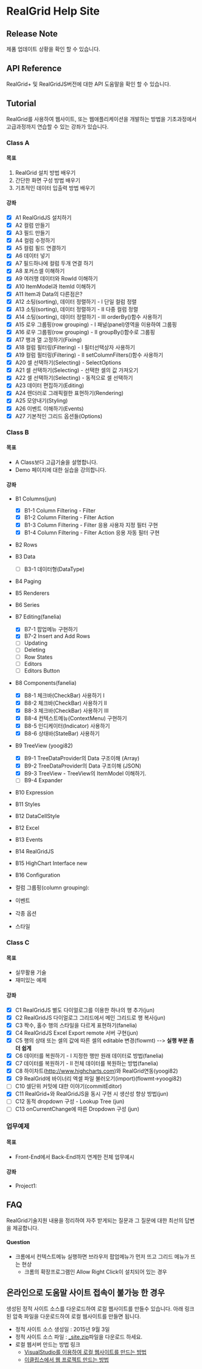 # RealGrid Help Site

## Release Note
제품 업데이트 상황을 확인 할 수 있습니다.

## API Reference
RealGrid+ 및 RealGridJS버전에 대한 API 도움말을 확인 할 수 있습니다.

## Tutorial
RealGrid를 사용하여 웹사이트, 또는 웹애플리케이션을 개발하는 방법을 기초과정에서 고급과정까지 연습할 수 있는 강좌가 있습니다.

### Class A

#### 목표
1. RealGrid 설치 방법 배우기
2. 간단한 화면 구성 방법 배우기
3. 기초적인 데이터 입출력 방법 배우기 

#### 강좌
* [x] A1 RealGridJS 설치하기
* [x] A2 컬럼 만들기
* [x] A3 필드 만들기
* [x] A4 컬럼 수정하기
* [x] A5 컬럼 필드 연결하기
* [x] A6 데이터 넣기 
* [x] A7 필드하나에 컬럼 두개 연결 하기
* [x] A8 포커스셀 이해하기
* [x] A9 여러행 데이터와 RowId 이해하기
* [x] A10 ItemModel과 ItemId 이해하기
* [x] A11 Item과 Data의 다른점은?
* [x] A12 소팅(sorting), 데이터 정렬하기 - I 단일 컬럼 정렬 
* [x] A13 소팅(sorting), 데이터 정렬하기 - II 다중 컬럼 정렬 
* [x] A14 소팅(sorting), 데이터 정렬하기 - III orderBy()함수 사용하기
* [x] A15 로우 그룹핑(row grouping) - I 패널(panel)영역을 이용하여 그룹핑
* [x] A16 로우 그룹핑(row grouping) - II groupBy()함수로 그룹핑
* [x] A17 행과 열 고정하기(Fixing)
* [x] A18 컬럼 필터링(Filtering) - I 필터선택상자 사용하기
* [x] A19 컬럼 필터링(Filtering) - II setColumnFilters()함수 사용하기
* [x] A20 셀 선택하기(Selecting) - SelectOptions
* [x] A21 셀 선택하기(Selecting) - 선택한 셀의 값 가져오기
* [x] A22 셀 선택하기(Selecting) - 동적으로 셀 선택하기
* [x] A23 데이터 편집하기(Editing)
* [x] A24 렌더러로 그래픽컬한 표현하기(Rendering)
* [x] A25 모양내기(Styling)
* [x] A26 이벤트 이해하기(Events)
* [x] A27 기본적인 그리드 옵션들(Options)

### Class B

#### 목표
* A Class보다 고급기술을 설명합니다.
* Demo 페이지에 대한 실습을 강의합니다.

#### 강좌
* B1 Columns(jun)
    - [x] B1-1 Column Filtering - Filter
    - [x] B1-2 Column Filtering - Filter Action
    - [x] B1-3 Column Filtering - Filter 응용 사용자 지정 필터 구현
    - [x] B1-4 Column Filtering - Filter Action 응용 자동 필터 구현
* B2 Rows
* B3 Data
    - [ ] B3-1 데이터형(DataType)
* B4 Paging
* B5 Renderers
* B6 Series
* B7 Editing(fanelia)
    - [x] B7-1 팝업메뉴 구현하기
    - [x] B7-2 Insert and Add Rows
    - [ ] Updating
    - [ ] Deleting
    - [ ] Row States
    - [ ] Editors
    - [ ] Editors Button
* B8 Components(fanelia)
    - [x] B8-1 체크바(CheckBar) 사용하기 I
    - [x] B8-2 체크바(CheckBar) 사용하기 II
    - [x] B8-3 체크바(CheckBar) 사용하기 III
    - [x] B8-4 컨텍스트메뉴(ContextMenu) 구현하기
    - [x] B8-5 인디케이터(Indicator) 사용하기
    - [x] B8-6 상태바(StateBar) 사용하기
* B9 TreeView (yoogi82)
    - [x] B9-1 TreeDataProvider의 Data 구조이해 (Array)
    - [x] B9-2 TreeDataProvider의 Data 구조이해 (JSON)
    - [x] B9-3 TreeView - TreeView의 ItemModel 이해하기.
    - [ ] B9-4 Expander
* B10 Expression
* B11 Styles
* B12 DataCellStyle
* B12 Excel
* B13 Events
* B14 RealGridJS
* B15 HighChart Interface new
* B16 Configuration

* 컬럼 그룹핑(column grouping): 
* 이벤트
* 각종 옵션
* 스타일

### Class C

#### 목표
* 실무활용 기술
* 재미있는 예제

#### 강좌
* [x] C1 RealGridJS 별도 다이얼로그를 이용한 하나의 행 추가(jun)
* [x] C2 RealGridJS 다이얼로그 그리드에서 메인 그리드로 행 복사(jun)
* [x] C3 짝수, 홀수 행의 스타일을 다르게 표현하기(fanelia)
* [x] C4 RealGridJS Excel Export remote 서버 구현(jun)
* [x] C5 행의 상태 또는 셀의 값에 따른 셀의 editable 변경(flowmt) --> **실행 부분 좀더 쉽게**
* [x] C6 데이터를 복원하기 - I 지정한 행만 원래 데이터로 방법(fanelia)
* [x] C7 데이터를 복원하기 - II 전체 데이터를 복원하는 방법(fanelia)
* [x] C8 하이차트(http://www.highcharts.com)와 RealGrid연동(yoogi82)
* [x] C9 RealGrid에 바이너리 엑셀 파일 불러오기(import)(flowmt->yoogi82)
* [ ] C10 셀단위 커밋에 대한 이야기(commitEditor)
* [x] C11 RealGrid+와 RealGridJS을 동시 구현 시 생산성 향상 방법(jun)
* [ ] C12 동적 dropdown 구성 - Lookup Tree (jun)
* [ ] C13 onCurrentChange에 따른 Dropdown 구성 (jun)

### 업무예제

#### 목표
* Front-End에서 Back-End까지 연계한 전체 업무예시

#### 강좌
* Project1: 

## FAQ
RealGrid기술지원 내용을 정리하여 자주 받게되는 질문과 그 질문에 대한 최선의 답변을 제공합니다.

#### Question
* 크롬에서 컨텍스트메뉴 실행하면 브라우저 팝업메뉴가 먼저 뜨고 그리드 메뉴가 뜨는 현상
    * 크롬의 확장프로그램인 Allow Right Click이 설치되어 있는 경우

## 온라인으로 도움말 사이트 접속이 불가능 한 경우
생성된 정적 사이트 소스를 다운로드하여 로컬 웹사이트를 만들수 있습니다. 아래 링크된 압축 파일을 다운로드하여 로컬 웹사이트를 만들면 됩니다.

* 정적 사이트 소스 생성일 : 2015년 9월 3일   
* 정적 사이트 소스 파일 : [_site.zip](https://github.com/realgrid/realgrid.github.com/raw/master/_site.zip)파일을 다운로드 하세요.
* 로컬 웹서버 만드는 방법 링크
  * [VisualStudio를 이용하여 로컬 웹사이트를 만드는 방법](https://msdn.microsoft.com/ko-kr/library/tcywfea7(v=VS.80).aspx)
  * [이클립스에서 웹 프로젝트 만드는 방법](http://withcoding.com/33)
